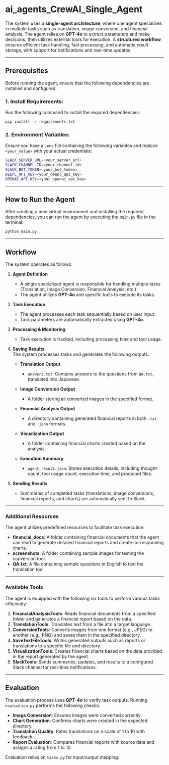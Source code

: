 # ai_agents_CrewAI_Single_Agent

The system uses a **single-agent architecture**, where one agent specializes in multiple tasks such as translation, image conversion, and financial analysis. The agent relies on **GPT-4o** to extract parameters and make decisions, then utilizes external tools for execution. A **structured workflow** ensures efficient task handling, fast processing, and automatic result storage, with support for notifications and real-time updates.

---

## Prerequisites
Before running the agent, ensure that the following dependencies are installed and configured:

### 1. **Install Requirements**:
Run the following command to install the required dependencies:

```bash
pip install -r requirements.txt
```

### 2. Environment Variables:
Ensure you have a `.env` file containing the following variables and replace `<your_value>` with your actual credentials:

```bash
SLACK_SERVER_URL=<your_server_url>
SLACK_CHANNEL_ID=<your_channel_id>
SLACK_BOT_TOKEN=<your_bot_token>
DEEPL_API_KEY=<your_deepl_api_key>
OPENAI_API_KEY=<your_openai_api_key>
```

---

## How to Run the Agent

After creating a new virtual environment and installing the required dependencies, you can run the agent by executing the `main.py` file in the terminal:

```bash
python main.py
```

---
## Workflow

The system operates as follows:

1. **Agent Definition**  
   - A single specialized agent is responsible for handling multiple tasks (Translation, Image Conversion, Financial Analysis, etc.).
   - The agent utilizes **GPT-4o** and specific tools to execute its tasks.

2. **Task Execution**  
   - The agent processes each task sequentially based on user input.
   - Task parameters are automatically extracted using **GPT-4o**.

3. **Processing & Monitoring**  
   - Task execution is tracked, including processing time and tool usage.

4. **Saving Results**  
     The system processes tasks and generates the following outputs:

    - **Translation Output**  
        - `answers.txt`: Contains answers to the questions from `QA.txt`, translated into Japanese.

    - **Image Conversion Output**  
        - A folder storing all converted images in the specified format.

    - **Financial Analysis Output**  
        - A directory containing generated financial reports in both `.txt` and `.json` formats.

    - **Visualization Output**  
        - A folder containing financial charts created based on the analysis.

    - **Execution Summary**  
        - `agent_result.json`: Stores execution details, including thought count, tool usage count, execution time, and produced files.

5. **Sending Results**
   - Summaries of completed tasks (translations, image conversions, financial reports, and charts) are automatically sent to Slack.

---
### Additional Resources

The agent utilizes predefined resources to facilitate task execution:

- **financial_docs**: A folder containing financial documents that the agent can read to generate detailed financial reports and create corresponding charts.
- **screenshots**: A folder containing sample images for testing the conversion tool.
- **QA.txt**: A file containing sample questions in English to test the translation tool.

---

### Available Tools

The agent is equipped with the following six tools to perform various tasks efficiently:

1. **FinancialAnalysisTools**: Reads financial documents from a specified folder and generates a financial report based on the data.
2. **TranslationTools**: Translates text from a file into a target language.
3. **ConversionTools**: Converts images from one format (e.g., JPEG) to another (e.g., PNG) and saves them in the specified directory.
4. **SaveTextFileTools**: Writes generated outputs such as reports or translations to a specific file and directory.
5. **VisualizationTools**: Creates financial charts based on the data provided in the report generated by the agent.
6. **SlackTools**: Sends summaries, updates, and results to a configured Slack channel for real-time notifications.

---

## Evaluation

The evaluation process uses **GPT-4o** to verify task outputs. Running `evaluation.py` performs the following checks:

- **Image Conversion**: Ensures images were converted correctly.
- **Chart Generation**: Confirms charts were created in the expected directory.
- **Translation Quality**: Rates translations on a scale of 1 to 10 with feedback.
- **Report Evaluation**: Compares financial reports with source data and assigns a rating from 1 to 10.

Evaluation relies on `tasks.py` for input/output mapping.
